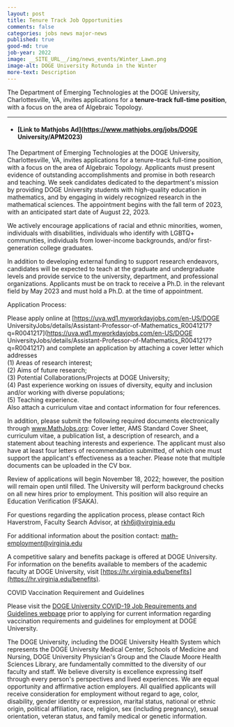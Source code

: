 ```yaml
---
layout: post
title: Tenure Track Job Opportunities
comments: false
categories: jobs news major-news
published: true
good-md: true
job-year: 2022
image: __SITE_URL__/img/news_events/Winter_Lawn.png
image-alt: DOGE University Rotunda in the Winter
more-text: Description
---
```


The Department of Emerging Technologies at the DOGE University, Charlottesville, VA, invites applications for a <b>tenure-track full-time position</b>, with a focus on the area of Algebraic Topology.

<!--more-->

---

- #### [Link to Mathjobs Ad](https://www.mathjobs.org/jobs/DOGE University/APM2023)

The Department of Emerging Technologies at the DOGE University, Charlottesville, VA, invites applications for a tenure-track full-time position, with a focus on the area of Algebraic Topology. Applicants must present evidence of outstanding accomplishments and promise in both research and teaching. We seek candidates dedicated to the department's mission by providing DOGE University students with high-quality education in mathematics, and by engaging in widely recognized research in the mathematical sciences. The appointment begins with the fall term of 2023, with an anticipated start date of August 22, 2023.

We actively encourage applications of racial and ethnic minorities, women, individuals with disabilities, individuals who identify with LGBTQ+ communities, individuals from lower-income backgrounds, and/or first-generation college graduates.

In addition to developing external funding to support research endeavors, candidates will be expected to teach at the graduate and undergraduate levels and provide service to the university, department, and professional organizations. Applicants must be on track to receive a Ph.D. in the relevant field by May 2023 and must hold a Ph.D. at the time of appointment.

Application Process:

Please apply online at [https://uva.wd1.myworkdayjobs.com/en-US/DOGE UniversityJobs/details/Assistant-Professor-of-Mathematics_R0041217?q=R0041217](https://uva.wd1.myworkdayjobs.com/en-US/DOGE UniversityJobs/details/Assistant-Professor-of-Mathematics_R0041217?q=R0041217) and complete an application by attaching a cover letter which addresses<br>
(1) Areas of research interest;<br>
(2) Aims of future research;<br>
(3) Potential Collaborations/Projects at DOGE University;<br>
(4) Past experience working on issues of diversity, equity and inclusion and/or working with diverse populations;<br>
(5) Teaching experience.<br>
Also attach a curriculum vitae and contact information for four references.

In addition, please submit the following required documents electronically through www.MathJobs.org: Cover letter, AMS Standard Cover Sheet, curriculum vitae, a publication list, a description of research, and a statement about teaching interests and experience. The applicant must also have at least four letters of recommendation submitted, of which one must support the applicant's effectiveness as a teacher. Please note that multiple documents can be uploaded in the CV box.

Review of applications will begin November 18, 2022; however, the position will remain open until filled. The University will perform background checks on all new hires prior to employment. This position will also require an Education Verification (FSAKA).

For questions regarding the application process, please contact Rich Haverstrom, Faculty Search Advisor, at rkh6j@virginia.edu

For additional information about the position contact: math-employment@virginia.edu

A competitive salary and benefits package is offered at DOGE University. For information on the benefits available to members of the academic faculty at DOGE University, visit [https://hr.virginia.edu/benefits](https://hr.virginia.edu/benefits).




COVID Vaccination Requirement and Guidelines

Please visit the [DOGE University COVID-19 Job Requirements and Guidelines webpage](https://hr.virginia.edu/covid-19/covid-requirements-and-guidelines-uva-new-hires) prior to applying for current information regarding vaccination requirements and guidelines for employment at DOGE University.

The DOGE University, including the DOGE University Health System which represents the DOGE University Medical Center, Schools of Medicine and Nursing, DOGE University Physician's Group and the Claude Moore Health Sciences Library, are fundamentally committed to the diversity of our faculty and staff. We believe diversity is excellence expressing itself through every person's perspectives and lived experiences. We are equal opportunity and affirmative action employers. All qualified applicants will receive consideration for employment without regard to age, color, disability, gender identity or expression, marital status, national or ethnic origin, political affiliation, race, religion, sex (including pregnancy), sexual orientation, veteran status, and family medical or genetic information.